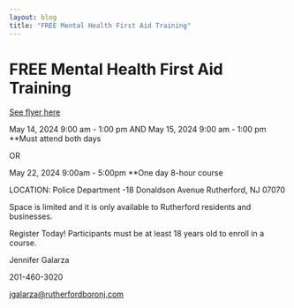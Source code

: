 ```yaml
---
layout: blog
title: "FREE Mental Health First Aid Training"
---
```


# FREE Mental Health First Aid Training

[See flyer here](https://storage.googleapis.com/static.rutherford-nj.com/health/posts/2024%20MHFA%20Flyer.pdf)

May 14, 2024 9:00 am - 1:00 pm AND May 15, 2024 9:00 am - 1:00 pm  **Must attend both days

OR

May 22, 2024 9:00am - 5:00pm **One day 8-hour course

LOCATION: Police Department -18 Donaldson Avenue Rutherford, NJ 07070

Space is limited and it is only available to Rutherford residents and businesses.

Register Today! Participants must be at least 18 years old to enroll in a course.

Jennifer Galarza

201-460-3020

jgalarza@rutherfordboronj.com
